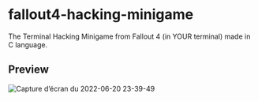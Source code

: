 # fallout4-hacking-minigame
The Terminal Hacking Minigame from Fallout 4 (in YOUR terminal) made in C language.

## Preview

![Capture d’écran du 2022-06-20 23-39-49](https://user-images.githubusercontent.com/105165180/174681047-d6254459-ab6d-4f3f-9448-e77b012c4a2b.png)
